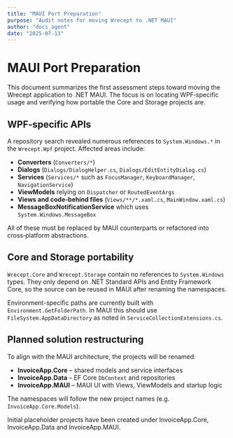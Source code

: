 ```yaml
---
title: "MAUI Port Preparation"
purpose: "Audit notes for moving Wrecept to .NET MAUI"
author: "docs_agent"
date: "2025-07-13"
---
```


# MAUI Port Preparation

This document summarizes the first assessment steps toward moving the Wrecept application to .NET MAUI. The focus is on locating WPF‑specific usage and verifying how portable the Core and Storage projects are.

## WPF‑specific APIs

A repository search revealed numerous references to `System.Windows.*` in the `Wrecept.Wpf` project. Affected areas include:

- **Converters** (`Converters/*`)
- **Dialogs** (`Dialogs/DialogHelper.cs`, `Dialogs/EditEntityDialog.cs`)
- **Services** (`Services/*` such as `FocusManager`, `KeyboardManager`, `NavigationService`)
- **ViewModels** relying on `Dispatcher` or `RoutedEventArgs`
- **Views and code‑behind files** (`Views/**/*.xaml.cs`, `MainWindow.xaml.cs`)
- **MessageBoxNotificationService** which uses `System.Windows.MessageBox`

All of these must be replaced by MAUI counterparts or refactored into cross‑platform abstractions.

## Core and Storage portability

`Wrecept.Core` and `Wrecept.Storage` contain no references to `System.Windows` types. They only depend on .NET Standard APIs and Entity Framework Core, so the source can be reused in MAUI after renaming the namespaces.

Environment-specific paths are currently built with `Environment.GetFolderPath`. In MAUI this should use `FileSystem.AppDataDirectory` as noted in `ServiceCollectionExtensions.cs`.

## Planned solution restructuring

To align with the MAUI architecture, the projects will be renamed:

- **InvoiceApp.Core** – shared models and service interfaces
- **InvoiceApp.Data** – EF Core `DbContext` and repositories
- **InvoiceApp.MAUI** – MAUI UI with Views, ViewModels and startup logic

The namespaces will follow the new project names (e.g. `InvoiceApp.Core.Models`).

Initial placeholder projects have been created under InvoiceApp.Core, InvoiceApp.Data and InvoiceApp.MAUI.

